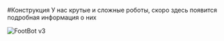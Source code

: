 #Конструкция
У нас крутые и сложные роботы, скоро здесь появится подробная информация о них

![FootBot v3](./img/footbot3.png)